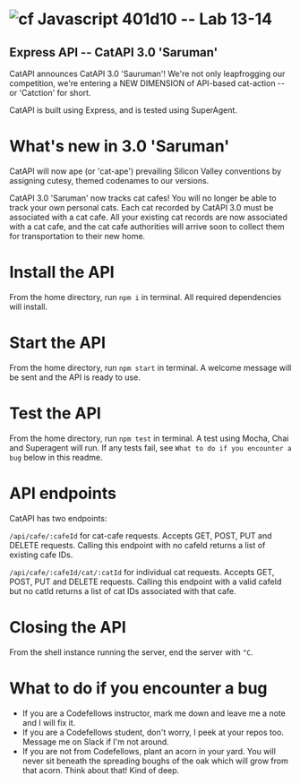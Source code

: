 ![cf](https://i.imgur.com/7v5ASc8.png) Javascript 401d10 -- Lab 13-14
======

## Express API -- CatAPI 3.0 'Saruman'

CatAPI announces CatAPI 3.0 'Sauruman'! We're not only leapfrogging our competition, we're entering a NEW DIMENSION of API-based cat-action -- or 'Catction' for short.

CatAPI is built using Express, and is tested using SuperAgent.

# What's new in 3.0 'Saruman'

CatAPI will now ape (or 'cat-ape') prevailing Silicon Valley conventions by assigning cutesy, themed codenames to our versions.

CatAPI 3.0 'Saruman' now tracks cat cafes! You will no longer be able to track your own personal cats. Each cat recorded by CatAPI 3.0 must be associated with a cat cafe. All your existing cat records are now associated with a cat cafe, and the cat cafe authorities will arrive soon to collect them for transportation to their new home.

# Install the API

From the home directory, run `npm i` in terminal. All required dependencies will install.

# Start the API

From the home directory, run `npm start` in terminal. A welcome message will be sent and the API is ready to use.

# Test the API

From the home directory, run `npm test` in terminal. A test using Mocha, Chai and Superagent will run. If any tests fail, see `What to do if you encounter a bug` below in this readme.

# API endpoints

CatAPI has two endpoints:

`/api/cafe/:cafeId` for cat-cafe requests. Accepts GET, POST, PUT and DELETE requests. Calling this endpoint with no cafeId returns a list of existing cafe IDs.

`/api/cafe/:cafeId/cat/:catId` for individual cat requests. Accepts GET, POST, PUT and DELETE requests. Calling this endpoint with a valid cafeId but no catId returns a list of cat IDs associated with that cafe.

# Closing the API

From the shell instance running the server, end the server with `^C`.

# What to do if you encounter a bug

* If you are a Codefellows instructor, mark me down and leave me a note and I will fix it.
* If you are a Codefellows student, don't worry, I peek at your repos too. Message me on Slack if I'm not around.
* If you are not from Codefellows, plant an acorn in your yard. You will never sit beneath the spreading boughs of the oak which will grow from that acorn. Think about that! Kind of deep.
